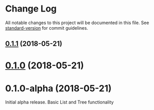 # Change Log

All notable changes to this project will be documented in this file. See [standard-version](https://github.com/conventional-changelog/standard-version) for commit guidelines.

<a name="0.1.1"></a>
## [0.1.1](https://github.com/WhiteAbeLincoln/immutable-containers/compare/v0.1.0-alpha...v0.1.1) (2018-05-21)



<a name="0.1.0"></a>
# [0.1.0](https://github.com/WhiteAbeLincoln/immutable-containers/compare/v0.1.0-alpha...v0.1.0) (2018-05-21)



<a name="0.1.0-alpha"></a>
# 0.1.0-alpha (2018-05-21)
Initial alpha release. Basic List and Tree functionality
